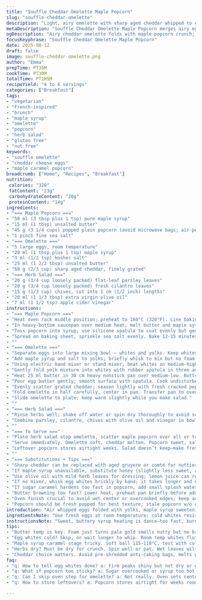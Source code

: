 ```yaml
---
title: "Souffle Cheddar Omelette Maple Popcorn"
slug: "souffle-cheddar-omelette"
description: "Light, airy omelette with sharp aged cheddar whipped to cloud-like height. Sweet maple-glazed popcorn adds unexpected crunch and earthiness. Bright herb salad for freshness. Egg whites beaten till they hold stiff peaks, folded gently to trap air; a souffle, not just omelette. Maple syrup in egg mix balances cheddar salt, while buttery richness prevents sticking and browning mishaps. Popcorn caramelized gently in maple syrup and butter till glossy, sprinkled with fine sea salt for contrast. Herb salad tossed last minute; a vivid green bite cuts richness. Oven finish smooths cheese melt and sets delicate center. Easy gluten and nut free. Substitutions for cheddar and herbs given, plus straightforward methods to avoid creaming errors or scorched sugar."
metaDescription: "Souffle Cheddar Omelette Maple Popcorn merges airy eggs, sharp cheddar melted softly, and sweet maple-glazed popcorn crunch for French-inspired vegetarian flair."
ogDescription: "Airy cheddar omelette folds with maple popcorn crunch; herbs cut richness. Oven finish melts cheese, sets just right—texture play in savory-sweet bites."
focusKeyphrase: "Souffle Cheddar Omelette Maple Popcorn"
date: 2025-08-12
draft: false
image: souffle-cheddar-omelette.png
author: "Emma"
prepTime: PT35M
cookTime: PT30M
totalTime: PT1H5M
recipeYield: "4 to 6 servings"
categories: ["Breakfast"]
tags:
- "vegetarian"
- "French-inspired"
- "brunch"
- "maple syrup"
- "omelette"
- "popcorn"
- "herb salad"
- "gluten free"
- "nut free"
keywords:
- "souffle omelette"
- "cheddar cheese eggs"
- "maple caramel popcorn"
breadcrumb: ["Home", "Recipes", "Breakfast"]
nutrition: 
 calories: "320"
 fatContent: "23g"
 carbohydrateContent: "20g"
 proteinContent: "14g"
ingredients:
- "=== Maple Popcorn ==="
- "50 ml (3 tbsp plus 1 tsp) pure maple syrup"
- "15 ml (1 tbsp) unsalted butter"
- "45 g (3 1/4 cups) popped plain popcorn (avoid microwave bags; air-pop or stovetop preferred)"
- "1 pinch fine sea salt"
- "=== Omelette ==="
- "5 large eggs, room temperature"
- "20 ml (1 tbsp plus 1 tsp) maple syrup"
- "3 ml (1/2 tsp) kosher salt"
- "25 ml (1 2/3 tbsp) unsalted butter"
- "60 g (2/3 cup) sharp aged cheddar, finely grated"
- "=== Herb Salad ==="
- "20 g (3/4 cup loosely packed) flat-leaf parsley leaves"
- "20 g (3/4 cup loosely packed) fresh cilantro leaves"
- "15 g (1/3 cup) chives, cut into 1 cm (1/2 inch) lengths"
- "20 ml (1 1/3 tbsp) extra virgin olive oil"
- "7 ml (1 1/2 tsp) apple cider vinegar"
instructions:
- "=== Maple Popcorn ==="
- "Heat oven rack middle position; preheat to 160°C (320°F). Line baking sheet with parchment or silicone mat."
- "In heavy-bottom saucepan over medium heat, melt butter and maple syrup. Stir occasionally but do not rush. When mixture reaches soft ball stage around 115-118°C (240-245°F) — glossy, slow drip when dropped in cold water — remove from heat before cracking sugar."
- "Toss popcorn into syrup; use silicone spatula to coat evenly but gently so popcorn stays fluffy, not mushy."
- "Spread on baking sheet, sprinkle sea salt evenly. Bake 12-15 minutes; sugar will bubble then harden, popcorn crunchy and slightly sticky to touch but dry surface. Cool fully on tray—important; sugar settles and popcorn crisps."
- ""
- "=== Omelette ==="
- "Separate eggs into large mixing bowl — whites and yolks. Keep whites at room temp to whip fully; cold whites resist volume."
- "Add maple syrup and salt to yolks; briefly whisk to mix but no foam needed here."
- "Using electric hand mixer or stand mixer, beat whites on medium-high until firm peaks form—lift beater: peaks stand shiny, not dry or clumpy. Overbeating quicksand texture sets in; less is more."
- "Gently fold yolk mixture into whites with rubber spatula in three additions. Use scooping motion from bottom up, preserving volume. Stop when uniform. No folding frenzy or deflation."
- "Heat 25 ml butter in 30 cm heavy nonstick pan over medium-low. Butter should foam, turn pale gold, smell nutty but not brown—brown butter ruins omelette color and softness."
- "Pour egg batter gently; smooth surface with spatula. Cook undisturbed 4–5 minutes until edges set and center still slightly trembles, soft like jiggly custard."
- "Evenly scatter grated cheddar; season lightly with fresh cracked pepper."
- "Fold omelette in half carefully, center in pan. Transfer pan to oven; bake 5–7 minutes to set center fully and melt cheese without drying. Oven temperature steady; avoid fan setting that can dry surface."
- "Slide omelette to plate; keep warm slightly while you make salad."
- ""
- "=== Herb Salad ==="
- "Rinse herbs well; shake off water or spin dry thoroughly to avoid sogginess."
- "Combine parsley, cilantro, chives with olive oil and vinegar in bowl. Season with pinch salt and pepper. Toss to coat evenly but lightly; dress just before serving to keep herbs fresh and vibrant."
- ""
- "=== To Serve ==="
- "Plate herb salad atop omelette, scatter maple popcorn over all or to side for crunch bursts."
- "Serve immediately. Omelette soft, cheddar molten. Popcorn sweet, salty, crisp. Herbs bright and peppery. Texture play."
- "Leftover popcorn stores airtight weeks. Salad doesn’t keep—make fresh."
- ""
- "=== Substitutions + Tips ==="
- "Sharp cheddar can be replaced with aged gruyere or comté for nuttier notes. Avoid low-moisture cheeses or pre-shredded (anti-caking agents resist melting)."
- "If maple syrup unavailable, substitute honey (slightly less sweet, aromatic) but watch caramel temp closely; honey burns faster."
- "Use olive oil with mild herb leaves for dressing; lemon juice can replace apple cider vinegar but be gentler with acidity to not wilt herbs."
- "If no mixer, whisk egg whites briskly by hand; it takes longer and needs an arm workout, but watch for consistent stiff peaks."
- "If sugar caramel hardens too fast in popcorn, add small splash water when heating syrup next time; this tempers crystallization."
- "Butter browning too fast? Lower heat, preheat pan briefly before adding butter or use clarified butter to raise smoke point."
- "Oven finish crucial to avoid wet center or overcooked edges; keep an eye, poke center lightly to check stiffness."
- "Popcorn should be fresh popped for best texture; stale popcorn w/o crispness will not caramelize well."
introduction: "Air whipped eggs folded with yolks, maple syrup sweetening, salt cutting through cheddar richness. Not your average omelette—this one sings souffle light, tender as a cloud. The trick is in beating eggs till triple volume—patience, muscle, or a good mixer indispensable. Butter in pan foaming, that nutty scent, key to non-stick and flavor. Cheese shredded fine, melts quickly without clumps that kill fold grace. Oven finish softens and sets gently, center still soft wobbly. Maple popcorn? Sweet crust of syrup and butter surrounding crisp un-popped kernels, a textural gamble that pays off. Herb salad tossed at end injects verdant brightness; parsley, cilantro, chive, acid balancing richness and sweets. Each bite: creamy eggs, sharp melted cheese, sweet crunch, herbal snap. A play on sweet, salty, soft, crunch, warm, cold. Rustic technique, elegant outcome. Learned this after burnt sugar early pulls and lumpy cheese attempts. Made it mine. Share the love."
ingredientsNote: "Use fresh eggs at room temperature; cold whites resist volume and make folding fight. Cheese matters—prefer strong-tasting cheese with good melt, avoid pre-shredded bags with anti-caking. Maple syrup quality impacts popcorn glaze aroma and depth: grade A amber or darker preferred; light syrup too mild. In caramel, thermometer safest but look for syrup thickening like honey, spoon drips forming slow ribbons. Parchment or silicone on baking sheet essential; caramel sticks and ruins pans if skipped. Salad herbs must be dry before tossing to avoid limpness; vigorous drying in salad spinner or tea towel recommended. Olive oil choice changes flavor; fruity mild oils effective, no extra garlic or overpowering notes. Butter quality affects omelette flavor and color; unsalted preferred for control. Use kosher or sea salt for seasoning; table salt too intense when measured volume. Popcorn fresh popped preferred; microwave popcorn often too oily or flavored, spoiling caramel adhesion."
instructionsNote: "Sweet, buttery syrup heating is dance—too fast, burns; too slow, crystallizes. Watch bubbles: syrup smooth, beginning to thicken, semi-viscous. Remove before dark amber or strong burn smell. Popcorn coating done off-heat avoids steam sogging batches. Oven baking caramel popcorn dries out glaze, sets crackly shell. Egg whites need stiff peaks but shiny, not overbeaten to dryness or graininess; test by lifting beaters—peaks hold shape but droop slightly. Folding in yolks gently prevents bulk collapse, preserves airy texture. Butter melting temperature key: foam just turning pale gold means ready. Pan close to oven enhances step efficiency. Cooking omelette low & slow ensures tenderness; high heat toughens. Oven finishing lets cheese melt uniformly, center cook gently without browning edges. Salad tossed pre-service keeps herbs crisp, avoids wilt. Timing critical for assembly; popcorn crunchy only if cooled well."
tips:
- "Butter temp is key. Foam just turns pale gold smells nutty but no brown. Brown means tougher, color off. Use unsalted to control salt; salt late, not during melt. Add butter slow, watch carefully. Pan's heavy bottom spreads heat so eggs cook even. Oven finish gentle—not fan! Moist center needs steady heat without drying edges. Also: preheat pan before butter, prevents scorching."
- "Egg whites cold? Skip, or wait longer to whip. Room temp whites fluff better. Stiff peaks shiny not dry. Overbeat and whites turn clumpy, grainy, quicksand feels. Lift beaters, if peaks droop or crack, beat less. Folding – slow scoop bottom to top, gentle. Lose volume and omelette falls flat. Three additions max; stop once totally mixed but airy still."
- "Maple syrup caramel stage tricky. Soft ball 115-118°C, test with cold water drop. Remove heat before cracks appear. Too hot sugar burns brittle, too soft stays sticky. Stirring slow; no rush. Popcorn coating done off heat to avoid steam sog. Baking dries glaze crisp, texture key. Popcorn fresh popped best; microwave oily and ruin coating adhesion. Cool fully on sheet before storing or serving."
- "Herbs dry? Must be dry for crunch. Spin well or pat. Wet leaves wilt fast in dressing. Use robust cilantro for punch, parsley balances, chives mild onion note. Olive oil mild fruity, no garlic notes. Vinegar acidity balanced; lemon juice milder alternative. Dress last minute; early dress means limp herbs instantly. Salt and pepper pinch only; herbs delicate."
- "Cheddar choice matters. Avoid pre-shredded anti-caking bags, melts poorly, clumps. Sharp aged cheddar best, gruyere or comté for nuttier flavor but melts similarly. Fresh shred, fine grate. Butter and cheese timing matter too. Scatter cheese after edges set, before folding. Fold gently to keep softness and air. Oven bake melts cheese fully, sets center softly. Avoid broiler; edges dry fast."
faq:
- "q: How to tell egg whites done? a: Firm peaks shiny but not dry or grainy. Lift beaters; peaks stand but slightly droop tops. No bubbles foam. Overbeat leads to clumps, weird texture. Underbeat means omelette collapses. Practice helps. Cold whites beat slower. Use room temp."
- "q: What if popcorn too sticky? a: Sugar overcooked or syrup too hot. Try adding splash water next batch when cooking syrup; tempers crystallization. Cool fully on sheet before storing. Sticky means glaze didn’t harden. Bake longer at 160°C, keep eye on color. Oven fan off. Freshly popped kernels coat better. If microwave, popcorn oily causes glaze slip."
- "q: Can I skip oven step for omelette? a: Not really. Oven sets center, melts cheese gently without drying. Stovetop alone overcooks outside or leaves raw middle. Use low heat pan, fold, then brief bake 5-7 minutes at 160°C. No fan setting or lower temp if unsure. Avoid browning butter too dark before adding eggs; color off, texture tough."
- "q: How to store leftovers? a: Popcorn stores airtight for weeks room temp—keeps crunch with no molding risk. Salad no good leftover—herbs limp fast. Omelette best fresh but can reheat gently low oven wrapped in foil, avoid microwave (toughens). Do not refrigerate popcorn; moisture ruins crunch. For herbs, toss fresh always."

---
```

